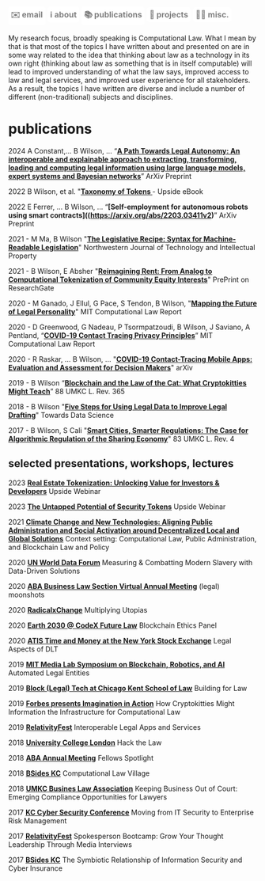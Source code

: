 <a href="mailto:bgw4g5@gmail.com" style="display: inline-block; padding: 5px 5px; font-size: 16px; color: gray; background-color: white; text-align: center; text-decoration: none; border-radius: 5px;">✉️ email</a>  <a href="https://bryangw.me/" style="display: inline-block; padding: 5px 5px; font-size: 16px; color: gray; background-color: white; text-align: center; text-decoration: none; border-radius: 5px;">ℹ️ about</a>  <a href="https://bryangw.me/publications" style="display: inline-block; padding: 5px 5px; font-size: 16px; color: gray; background-color: white; text-align: center; text-decoration: none; border-radius: 5px;">📚 publications</a>  <a href="https://bryangw.me/projects" style="display: inline-block; padding: 5px 5px; font-size: 16px; color: gray; background-color: white; text-align: center; text-decoration: none; border-radius: 5px;">🧰 projects</a>  <a href="https://bryangw.me/misc" style="display: inline-block; padding: 5px 5px; font-size: 16px; color: gray; background-color: white; text-align: center; text-decoration: none; border-radius: 5px;">🏄‍♂️ misc.</a>
----------------

My research focus, broadly speaking is Computational Law. What I mean by that is that most of the topics I have written about and presented on are in some way related to the idea that thinking about law as a technology in its own right (thinking about law as something that is in itself computable) will lead to improved understanding of what the law says, improved access to law and legal services, and improved user experience for all stakeholders. As a result, the topics I have written are diverse and include a number of different (non-traditional) subjects and disciplines.

# publications

2024	A Constant,... B Wilson, … “**[A Path Towards Legal Autonomy: An interoperable and explainable approach to extracting, transforming, loading and computing legal information using large language models, expert systems and Bayesian networks](https://arxiv.org/abs/2403.18537)**” ArXiv Preprint

2022 B Wilson, et al. "**[Taxonomy of Tokens ](https://uploads-ssl.webflow.com/602fa386a0b6705bf095dbce/635a7a8704fcf67b9eb9700b_Upside_Taxonomy-of-Tokens.pdf)** - Upside eBook

2022	E Ferrer, … B Wilson, … “**[Self-employment for autonomous robots using smart contracts]((https://arxiv.org/abs/2203.03411v2)**” ArXiv Preprint

2021 - M Ma, B Wilson "**[The Legislative Recipe: Syntax for Machine-Readable Legislation](https://arxiv.org/abs/2108.08678)**" Northwestern Journal of Technology and Intellectual Property

2021 - B Wilson, E Absher "**[Reimagining Rent: From Analog to Computational Tokenization of Community Equity Interests](https://www.researchgate.net/publication/352522944_Reimagining_Rent_From_Analog_to_Computational_Tokenization_of_Community_Equity_Interests)**" PrePrint on ResearchGate

2020 - M Ganado, J Ellul, G Pace, S Tendon, B Wilson, "**[Mapping the Future of Legal Personality](https://law.mit.edu/pub/mappingthefutureoflegalpersonality)**" MIT Computational Law Report

2020 - D Greenwood, G Nadeau, P Tsormpatzoudi, B Wilson, J Saviano, A Pentland, “**[COVID-19
Contact Tracing Privacy Principles](https://law.mit.edu/pub/commentaryoncovid19contacttracingprivacyprinciples/)**” MIT Computational Law Report

2020 - R Raskar, ... B Wilson, ... "**[COVID-19 Contact-Tracing Mobile Apps: Evaluation and Assessment for Decision Makers](https://arxiv.org/abs/2006.05812)**" arXiv

2019 - B Wilson “**[Blockchain and the Law of the Cat: What Cryptokitties Might Teach](https://heinonline.org/HOL/LandingPage?handle=hein.journals/umkc88&div=19&id=&page=)**” 88 UMKC L.
Rev. 365

2018 - B Wilson "**[Five Steps for Using Legal Data to Improve Legal Drafting](https://towardsdatascience.com/five-steps-for-using-legal-data-to-improve-drafting-e84497ebe986?gi=b1d002a385c0)**" Towards Data Science

2017 - B Wilson, S Cali "**[Smart Cities, Smarter Regulations: The Case for Algorithmic Regulation of the Sharing Economy](https://heinonline.org/HOL/LandingPage?handle=hein.journals/umkc85&div=37&id=&page=)**" 83 UMKC L. Rev. 4

## selected presentations, workshops, lectures
2023 **[Real Estate Tokenization: Unlocking Value for Investors & Developers](https://www.youtube.com/watch?v=fJWi4htgIqs)** Upside Webinar

2023 **[The Untapped Potential of Security Tokens](https://www.youtube.com/watch?v=fJWi4htgIqs)** Upside Webinar

2021 **[Climate Change and New Technologies: Aligning Public Administration and Social Activation around Decentralized Local and Global Solutions](https://ceridap.eu/eventi/pre-cop-2021-climate-change-and-new-technologies-aligning-public-administration-and-social-activation-around-decentralized-local-and-global-solutions/?lng=en)** Context setting: Computational Law, Public Administration, and Blockchain Law and Policy

2020 **[UN World Data Forum](https://www.youtube.com/watch?v=1iDmSXJwClA&list=LL&index=1)** Measuring & Combatting Modern Slavery with Data-Driven Solutions

2020 **[ABA Business Law Section Virtual Annual Meeting](https://www.americanbar.org/content/dam/aba/events/business_law/2020/09/virtual/committee-schedule.pdf)** (legal) moonshots

2020 **[RadicalxChange](http://radicalxchange.org/)** Multiplying Utopias

2020 **[Earth 2030 @ CodeX Future Law](https://www.youtube.com/watch?v=KLdb1qHzcwQ)** Blockchain Ethics Panel

2020 **[ATIS Time and Money at the New York Stock Exchange](https://tam.atis.org/)** Legal Aspects of DLT

2019 **[MIT Media Lab Symposium on Blockchain, Robotics, and AI](https://youtu.be/ReXFCqx5--s?t=26859)** Automated Legal Entities

2019 **[Block (Legal) Tech at Chicago Kent School of Law](https://www.thelawlabchannel.com/dazza-greenwood-and-bryan-wilson-building-for-law)** Building for Law

2019 **[Forbes presents Imagination in Action](https://www.youtube.com/watch?v=dKcTsnk59xU)** How Cryptokitties Might Information the Infrastructure for Computational Law

2019 **[RelativityFest]()** Interoperable Legal Apps and Services

2018 **[University College London]()** Hack the Law

2018 **[ABA Annual Meeting]()** Fellows Spotlight

2018 **[BSides KC]()** Computational Law Village

2018 **[UMKC Busines Law Association]()** Keeping Business Out of Court: Emerging Compliance Opportunities for Lawyers

2017 **[KC Cyber Security Conference]()** Moving from IT Security to Enterprise Risk Management

2017 **[RelativityFest]()** Spokesperson Bootcamp: Grow Your Thought Leadership Through Media Interviews

2017 **[BSides KC]()** The Symbiotic Relationship of Information Security and Cyber Insurance
